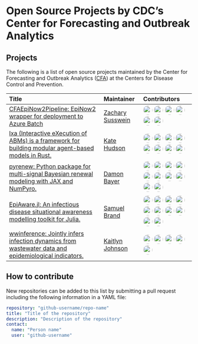 # Open Source Projects by CDC’s Center for Forecasting and Outbreak Analytics

## Projects

The following is a list of open source projects maintained by the Center
for Forecasting and Outbreak Analytics
([CFA](https://www.cdc.gov/forecast-outbreak-analytics/index.html)) at
the Centers for Disease Control and Prevention.

<table>
<thead>
<tr>
<th style="text-align:left;">
Title
</th>
<th style="text-align:left;">
Maintainer
</th>
<th style="text-align:left;">
Contributors
</th>
</tr>
</thead>
<tbody>
<tr>
<td style="text-align:left;">
<a href="https://github.com/CDCgov/cfa-epinow2-pipeline" target="_blank">CFAEpiNow2Pipeline:
EpiNow2 wrapper for deployment to Azure Batch</a>
</td>
<td style="text-align:left;">
<a href="https://github.com/zsusswein" target="_blank">Zachary
Susswein</a>
</td>
<td style="text-align:left;">
<a href="https://github.com/zsusswein" target="_blank"><img style="border-radius: 50%; width:25px" src="https://avatars.githubusercontent.com/u/46581799?v=4"/></a>
<a href="https://github.com/apps/pre-commit-ci" target="_blank"><img style="border-radius: 50%; width:25px" src="https://avatars.githubusercontent.com/in/68672?v=4"/></a>
<a href="https://github.com/kgostic" target="_blank"><img style="border-radius: 50%; width:25px" src="https://avatars.githubusercontent.com/u/16617016?v=4"/></a>
<a href="https://github.com/athowes" target="_blank"><img style="border-radius: 50%; width:25px" src="https://avatars.githubusercontent.com/u/29818116?v=4"/></a>
<a href="https://github.com/gvegayon" target="_blank"><img style="border-radius: 50%; width:25px" src="https://avatars.githubusercontent.com/u/893619?v=4"/></a>
<a href="https://github.com/jkislin" target="_blank"><img style="border-radius: 50%; width:25px" src="https://avatars.githubusercontent.com/u/136386616?v=4"/></a>
</td>
</tr>
<tr>
<td style="text-align:left;">
<a href="https://github.com/CDCgov/ixa" target="_blank">Ixa (Interactive
eXecution of ABMs) is a framework for building modular agent-based
models in Rust.</a>
</td>
<td style="text-align:left;">
<a href="https://github.com/k88hudson-cfa" target="_blank">Kate
Hudson</a>
</td>
<td style="text-align:left;">
<a href="https://github.com/k88hudson-cfa" target="_blank"><img style="border-radius: 50%; width:25px" src="https://avatars.githubusercontent.com/u/145493147?v=4"/></a>
<a href="https://github.com/ranya-cfa" target="_blank"><img style="border-radius: 50%; width:25px" src="https://avatars.githubusercontent.com/u/172307639?v=4"/></a>
<a href="https://github.com/confunguido" target="_blank"><img style="border-radius: 50%; width:25px" src="https://avatars.githubusercontent.com/u/16387458?v=4"/></a>
<a href="https://github.com/jasonasher" target="_blank"><img style="border-radius: 50%; width:25px" src="https://avatars.githubusercontent.com/u/409887?v=4"/></a>
<a href="https://github.com/ekr-cfa" target="_blank"><img style="border-radius: 50%; width:25px" src="https://avatars.githubusercontent.com/u/141454109?v=4"/></a>
<a href="https://github.com/bbbruce" target="_blank"><img style="border-radius: 50%; width:25px" src="https://avatars.githubusercontent.com/u/8679359?v=4"/></a>
<a href="https://github.com/boris-ning-usds" target="_blank"><img style="border-radius: 50%; width:25px" src="https://avatars.githubusercontent.com/u/41026275?v=4"/></a>
<a href="https://github.com/natemcintosh" target="_blank"><img style="border-radius: 50%; width:25px" src="https://avatars.githubusercontent.com/u/40805156?v=4"/></a>
</td>
</tr>
<tr>
<td style="text-align:left;">
<a href="https://github.com/CDCgov/pyrenew" target="_blank">pyrenew:
Python package for multi-signal Bayesian renewal modeling with JAX and
NumPyro.</a>
</td>
<td style="text-align:left;">
<a href="https://github.com/damonbayer" target="_blank">Damon Bayer</a>
</td>
<td style="text-align:left;">
<a href="https://github.com/damonbayer" target="_blank"><img style="border-radius: 50%; width:25px" src="https://avatars.githubusercontent.com/u/8095080?v=4"/></a>
<a href="https://github.com/AFg6K7h4fhy2" target="_blank"><img style="border-radius: 50%; width:25px" src="https://avatars.githubusercontent.com/u/127630341?v=4"/></a>
<a href="https://github.com/gvegayon" target="_blank"><img style="border-radius: 50%; width:25px" src="https://avatars.githubusercontent.com/u/893619?v=4"/></a>
<a href="https://github.com/sbidari" target="_blank"><img style="border-radius: 50%; width:25px" src="https://avatars.githubusercontent.com/u/37636707?v=4"/></a>
<a href="https://github.com/dylanhmorris" target="_blank"><img style="border-radius: 50%; width:25px" src="https://avatars.githubusercontent.com/u/8032117?v=4"/></a>
<a href="https://github.com/apps/dependabot" target="_blank"><img style="border-radius: 50%; width:25px" src="https://avatars.githubusercontent.com/in/29110?v=4"/></a>
<a href="https://github.com/cshelley" target="_blank"><img style="border-radius: 50%; width:25px" src="https://avatars.githubusercontent.com/u/7291647?v=4"/></a>
<a href="https://github.com/natemcintosh" target="_blank"><img style="border-radius: 50%; width:25px" src="https://avatars.githubusercontent.com/u/40805156?v=4"/></a>
<a href="https://github.com/brandomr" target="_blank"><img style="border-radius: 50%; width:25px" src="https://avatars.githubusercontent.com/u/5840199?v=4"/></a>
<a href="https://github.com/SamuelBrand1" target="_blank"><img style="border-radius: 50%; width:25px" src="https://avatars.githubusercontent.com/u/48288458?v=4"/></a>
</td>
</tr>
<tr>
<td style="text-align:left;">
<a href="https://github.com/CDCgov/Rt-without-renewal" target="_blank">EpiAware.jl:
An infectious disease situational awareness modelling toolkit for
Julia.</a>
</td>
<td style="text-align:left;">
<a href="https://github.com/SamuelBrand1" target="_blank">Samuel
Brand</a>
</td>
<td style="text-align:left;">
<a href="https://github.com/SamuelBrand1" target="_blank"><img style="border-radius: 50%; width:25px" src="https://avatars.githubusercontent.com/u/48288458?v=4"/></a>
<a href="https://github.com/seabbs" target="_blank"><img style="border-radius: 50%; width:25px" src="https://avatars.githubusercontent.com/u/20317649?v=4"/></a>
<a href="https://github.com/jasonasher" target="_blank"><img style="border-radius: 50%; width:25px" src="https://avatars.githubusercontent.com/u/409887?v=4"/></a>
<a href="https://github.com/kgostic" target="_blank"><img style="border-radius: 50%; width:25px" src="https://avatars.githubusercontent.com/u/16617016?v=4"/></a>
<a href="https://github.com/apps/github-actions" target="_blank"><img style="border-radius: 50%; width:25px" src="https://avatars.githubusercontent.com/in/15368?v=4"/></a>
<a href="https://github.com/bbbruce" target="_blank"><img style="border-radius: 50%; width:25px" src="https://avatars.githubusercontent.com/u/8679359?v=4"/></a>
<a href="https://github.com/zsusswein" target="_blank"><img style="border-radius: 50%; width:25px" src="https://avatars.githubusercontent.com/u/46581799?v=4"/></a>
<a href="https://github.com/athowes" target="_blank"><img style="border-radius: 50%; width:25px" src="https://avatars.githubusercontent.com/u/29818116?v=4"/></a>
<a href="https://github.com/dylanhmorris" target="_blank"><img style="border-radius: 50%; width:25px" src="https://avatars.githubusercontent.com/u/8032117?v=4"/></a>
<a href="https://github.com/ekr-cfa" target="_blank"><img style="border-radius: 50%; width:25px" src="https://avatars.githubusercontent.com/u/141454109?v=4"/></a>
</td>
</tr>
<tr>
<td style="text-align:left;">
<a href="https://github.com/CDCgov/ww-inference-model" target="_blank">wwinference:
Jointly infers infection dynamics from wastewater data and
epidemiological indicators.</a>
</td>
<td style="text-align:left;">
<a href="https://github.com/kaitejohnson" target="_blank">Kaitlyn
Johnson</a>
</td>
<td style="text-align:left;">
<a href="https://github.com/kaitejohnson" target="_blank"><img style="border-radius: 50%; width:25px" src="https://avatars.githubusercontent.com/u/94390107?v=4"/></a>
<a href="https://github.com/dylanhmorris" target="_blank"><img style="border-radius: 50%; width:25px" src="https://avatars.githubusercontent.com/u/8032117?v=4"/></a>
<a href="https://github.com/gvegayon" target="_blank"><img style="border-radius: 50%; width:25px" src="https://avatars.githubusercontent.com/u/893619?v=4"/></a>
<a href="https://github.com/akeyel" target="_blank"><img style="border-radius: 50%; width:25px" src="https://avatars.githubusercontent.com/u/13392510?v=4"/></a>
<a href="https://github.com/sswanikcdc" target="_blank"><img style="border-radius: 50%; width:25px" src="https://avatars.githubusercontent.com/u/119453263?v=4"/></a>
</td>
</tr>
</tbody>
</table>

## How to contribute

New repositories can be added to this list by submitting a pull request
including the following information in a YAML file:

``` yaml
repository: "github-username/repo-name"
title: "Title of the repository"
description: "Description of the repository"
contact:
  name: "Person name"
  user: "github-username"
```
